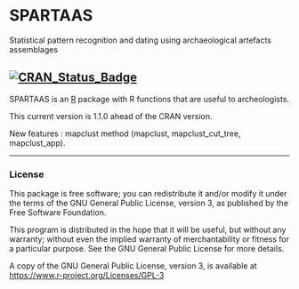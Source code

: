 # SPARTAAS
Statistical pattern recognition and dating using archaeological artefacts assemblages

[![CRAN_Status_Badge](https://www.r-pkg.org/badges/version/SPARTAAS)](https://cran.r-project.org/package=SPARTAAS)
---

SPARTAAS is an [R](https://www.r-project.org) package with R functions that are
useful to archeologists.


This current version is 1.1.0 ahead of the CRAN version. 

New features : mapclust method (mapclust, mapclust_cut_tree, mapclust_app).

---

### License

This package is free software; you can redistribute it and/or modify it
under the terms of the GNU General Public License, version 3, as
published by the Free Software Foundation.

This program is distributed in the hope that it will be useful, but
without any warranty; without even the implied warranty of
merchantability or fitness for a particular purpose.  See the GNU
General Public License for more details.

A copy of the GNU General Public License, version 3, is available at
<https://www.r-project.org/Licenses/GPL-3>